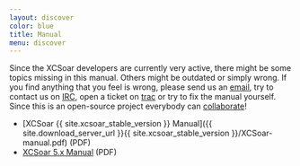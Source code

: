 ```yaml
---
layout: discover
color: blue
title: Manual
menu: discover
---
```

Since the XCSoar developers are currently very active, there might be some topics missing in this manual.
Others might be outdated or simply wrong. If you find anything that you feel is wrong, please send us an
[email](/discover/mailinglist/), try to contact us on [IRC](/discover/irc/), open a ticket on 
[trac](/trac) or try to fix the manual yourself. Since this is an open-source project everybody can [collaborate](/develop/)!

- [XCSoar {{ site.xcsoar_stable_version }} Manual]({{ site.download_server_url }}{{ site.xcsoar_stable_version }}/XCSoar-manual.pdf) (PDF)
- [XCSoar 5.x Manual](http://prdownloads.sourceforge.net/xcsoar/XCSoar-manual-500.pdf?download) (PDF)

